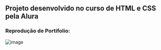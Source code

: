## Projeto desenvolvido no curso de HTML e CSS pela Alura

### Reprodução de Portifolio:

![image](https://github.com/user-attachments/assets/a792207b-7634-48b6-9c75-e6397e9fe679)
